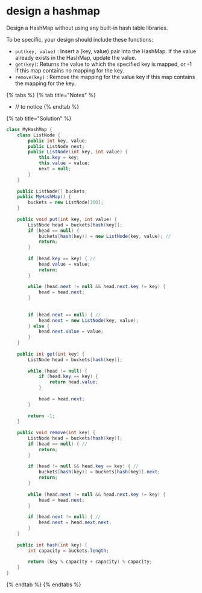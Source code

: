 # design a hashmap

Design a HashMap without using any built-in hash table libraries.

To be specific, your design should include these functions:

* `put(key, value)` : Insert a \(key, value\) pair into the HashMap. If the value already exists in the HashMap, update the value.
* `get(key)`: Returns the value to which the specified key is mapped, or -1 if this map contains no mapping for the key.
* `remove(key)` : Remove the mapping for the value key if this map contains the mapping for the key.

{% tabs %}
{% tab title="Notes" %}
* // to notice 
{% endtab %}

{% tab title="Solution" %}
```java
class MyHashMap {
    class ListNode {
        public int key, value;
        public ListNode next;
        public ListNode(int key, int value) {
            this.key = key;
            this.value = value;
            next = null;
        }
    }
    
    public ListNode[] buckets;
    public MyHashMap() {
        buckets = new ListNode[100];
    }
    
    public void put(int key, int value) {
        ListNode head = buckets[hash(key)];
        if (head == null) {
            buckets[hash(key)] = new ListNode(key, value); //
            return;
        } 
        
        if (head.key == key) { //
            head.value = value;
            return;
        }
        
        while (head.next != null && head.next.key != key) {
            head = head.next;
        }
        
        
        if (head.next == null) { //
            head.next = new ListNode(key, value);
        } else {
            head.next.value = value;
        }
    }
    
    public int get(int key) {
        ListNode head = buckets[hash(key)];
     
        while (head != null) {
            if (head.key == key) {
                return head.value;
            }
            
            head = head.next;
        }
        
        return -1;
    }
    
    public void remove(int key) {
        ListNode head = buckets[hash(key)];
        if (head == null) { //
            return;
        }
        
        if (head != null && head.key == key) { //
            buckets[hash(key)] = buckets[hash(key)].next;
            return;
        }
        
        while (head.next != null && head.next.key != key) {
            head = head.next;
        }
        
        if (head.next != null) { //
            head.next = head.next.next;
        }
    }
    
    public int hash(int key) {
        int capacity = buckets.length;
        
        return (key % capacity + capacity) % capacity;
    }
}
```
{% endtab %}
{% endtabs %}

